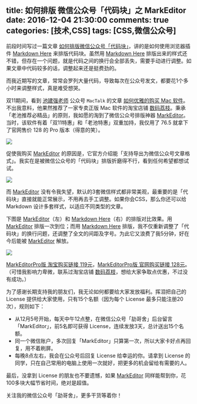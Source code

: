title: 如何排版 微信公众号「代码块」之 MarkEditor
date: 2016-12-04 21:30:00
comments: true
categories: [技术,CSS]
tags: [CSS,微信公众号]
---
前段时间写过一篇文章 [如何排版微信公众号「代码块」](http://www.jianshu.com/p/ffeb5ceac32b)，讲的是如何使用浏览器插件 [Markdown Here](http://markdown-here.com/index.html) 来排版代码块。虽然用 [Markdown Here](http://markdown-here.com/index.html) 排版出来的样式还不错，但存在一个问题，就是代码之间的换行会全部丢失，需要手动进行调整。如果文章中代码较多的话，调整起来还是挺费劲的。

而我近期写的文章，常常会罗列大量代码，导致每次在公众号发文，都要花1个多小时来调整样式，真是难受想哭。

双11期间，看到 [池建强老师](https://www.zhihu.com/people/sagacity) 公众号 `MacTalk` 的文章 [如何优雅的购买 Mac 软件](http://mp.weixin.qq.com/mp/getmasssendmsg?__biz=MjM5ODQ2MDIyMA==#wechat_webview_type=1&wechat_redirect)。不出我意料，他果然推荐了一家专卖正版 Mac 软件的淘宝店铺 [数码荔枝](https://digitalychee.taobao.com/?spm=a1z10.1-c-s.0.0.Lc7ddI)。秉承「老池推荐必精品」的原则，我如愿的淘到了微信公众号排版神器 [MarkEditor](http://markeditor.com/app/markeditor)。当时，该软件有着「双11特惠」和「老池特惠」双重加持，我仅用了 76.5 就拿下了官网售价 128 的 Pro 版本（得意的笑）。

![](http://qn.shisb.com/blog/wechat-public-platform-layout-designer2/WechatIMG98.jpeg)

<!-- more -->

促使我购买 [MarkEditor](http://markeditor.com/app/markeditor) 的原因是，它官方介绍能「支持导出为微信公众号文章格式」。我实在是被微信公众号的「代码块」排版折磨得不行，看到任何希望都想试试。

![](http://qn.shisb.com/blog/wechat-public-platform-layout-designer2/WechatIMG99.jpeg)

而 [MarkEditor](http://markeditor.com/app/markeditor) 没有令我失望，默认的3套微信样式都非常美观，最重要的是「代码块」直接就能正常展示，不用再去手工调整。如果你会CSS，那么你还可以给 Markdown 设计多套样式，以适应不同类型的文章。

下图是 [MarkEditor](http://markeditor.com/app/markeditor)（左）和 [Markdown Here](http://markdown-here.com/index.html)（右）的排版对比效果。用 [MarkEditor](http://markeditor.com/app/markeditor) 排版一次到位；而用 [Markdown Here](http://markdown-here.com/index.html) 排版，我不仅重新调整了「代码块」的换行问题，还调整了全文的间距及字号。为此它又浪费了我5分钟，好在今后能被 [MarkEditor](http://markeditor.com/app/markeditor) 解放。

![](http://qn.shisb.com/blog/wechat-public-platform-layout-designer2/demo.jpg)

[MarkEditorPro版 淘宝购买链接 119元](https://item.taobao.com/item.htm?id=535492270773&_fb=MjluZTdwNnwxMWk3MnwxfDUzNTQ5MjI3MDc3M3xncWF8ODg5ODUw&spm=a310v.4.1100002.2474057510&_g=s2&_g=a1100002&_n=2474057510&_t=item&_tk=535492270773&tracelog=frsinazt&from=frsinazt)，[MarkEditorPro版 官网购买链接 128元](http://markeditor.com/buy?app=markeditor&default_type=pro)。（可惜我影响力卑微，联系过淘宝店铺 [数码荔枝](https://digitalychee.taobao.com/?spm=a1z10.1-c-s.0.0.Lc7ddI)，想给大家争取点优惠，不过没有成功。）

为了感谢长期支持我的朋友们，我无论如何都要给大家发放福利。挥泪把自己的 License 提供给大家使用，只有15个名额（因为每个 License 最多只能注册20次），规则如下：

- 从12月5号开始，每天中午12点整，在微信公众号「劼哥舍」后台留言「MarkEditor」，前5名即可获得 License，连续发放3天，总计送出15个名额。
- 同一个微信账户，多次回复「MarkEditor」只算第一次，所以大家卡好点再回复，用不着刷屏。
- 每晚8点左右，我会在公众号后回复 License 给幸运的你。请拿到 License 的同学，只在自己常用的电脑上使用一次就好，把更多的机会留给有需要的人。

最后，没拿到 License 的朋友也不要遗憾，如果 [MarkEditor](http://markeditor.com/app/markeditor) 同样能帮到你，花100多块大幅节省时间，绝对是超值。

关注我的微信公众号「劼哥舍」，更多干货等着你！
